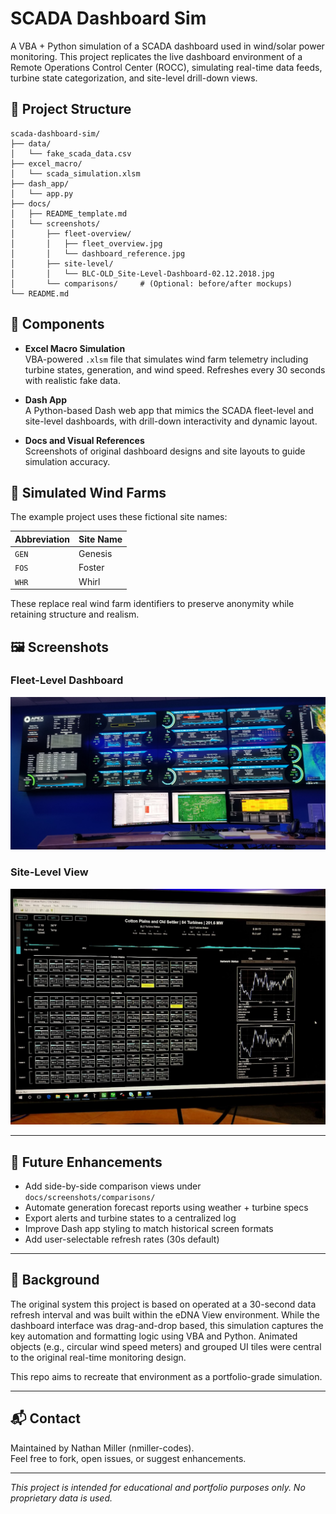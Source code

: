 # SCADA Dashboard Sim

A VBA + Python simulation of a SCADA dashboard used in wind/solar power monitoring. This project replicates the live dashboard environment of a Remote Operations Control Center (ROCC), simulating real-time data feeds, turbine state categorization, and site-level drill-down views.

## 📁 Project Structure

```plaintext
scada-dashboard-sim/
├── data/
│   └── fake_scada_data.csv
├── excel_macro/
│   └── scada_simulation.xlsm
├── dash_app/
│   └── app.py
├── docs/
│   ├── README_template.md
│   └── screenshots/
│       ├── fleet-overview/
│       │   ├── fleet_overview.jpg
│       │   └── dashboard_reference.jpg
│       ├── site-level/
│       │   └── BLC-OLD_Site-Level-Dashboard-02.12.2018.jpg
│       └── comparisons/     # (Optional: before/after mockups)
└── README.md
```

## 🔧 Components

- **Excel Macro Simulation**  
  VBA-powered `.xlsm` file that simulates wind farm telemetry including turbine states, generation, and wind speed. Refreshes every 30 seconds with realistic fake data.

- **Dash App**  
  A Python-based Dash web app that mimics the SCADA fleet-level and site-level dashboards, with drill-down interactivity and dynamic layout.

- **Docs and Visual References**  
  Screenshots of original dashboard designs and site layouts to guide simulation accuracy.

## 🧪 Simulated Wind Farms

The example project uses these fictional site names:

| Abbreviation | Site Name |
|--------------|------------|
| `GEN`        | Genesis    |
| `FOS`        | Foster     |
| `WHR`        | Whirl      |

These replace real wind farm identifiers to preserve anonymity while retaining structure and realism.

## 🖼️ Screenshots

### Fleet-Level Dashboard  
![ROCC Dashboard](docs/screenshots/fleet-overview/fleet_overview.jpg)

### Site-Level View  
![Site Dashboard](docs/screenshots/site-level/BLC-OLD_Site-Level-Dashboard-02.12.2018.jpg)

---

## 🚀 Future Enhancements

- Add side-by-side comparison views under `docs/screenshots/comparisons/`
- Automate generation forecast reports using weather + turbine specs
- Export alerts and turbine states to a centralized log
- Improve Dash app styling to match historical screen formats
- Add user-selectable refresh rates (30s default)

---

## 🧠 Background

The original system this project is based on operated at a 30-second data refresh interval and was built within the eDNA View environment. While the dashboard interface was drag-and-drop based, this simulation captures the key automation and formatting logic using VBA and Python. Animated objects (e.g., circular wind speed meters) and grouped UI tiles were central to the original real-time monitoring design.

This repo aims to recreate that environment as a portfolio-grade simulation.

---

## 📬 Contact

Maintained by Nathan Miller (nmiller-codes).  
Feel free to fork, open issues, or suggest enhancements.

---

*This project is intended for educational and portfolio purposes only. No proprietary data is used.*
